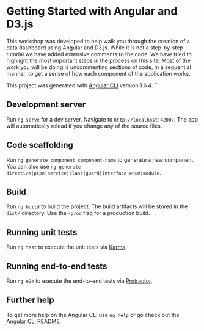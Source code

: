 # Getting Started with Angular and D3.js

This workshop was developed to help walk you through the creation of a data dashboard using Angular and D3.js. While it is not a step-by-step tutorial we have added extensive comments to the code. We have tried to highlight the most important steps in the process on this site. Most of the work you will be doing is uncommenting sections of code, in a sequential manner, to get a sense of how each component of the application works.

This project was generated with [Angular CLI](https://github.com/angular/angular-cli) version 1.6.4.
``
## Development server

Run `ng serve` for a dev server. Navigate to `http://localhost:4200/`. The app will automatically reload if you change any of the source files.

## Code scaffolding

Run `ng generate component component-name` to generate a new component. You can also use `ng generate directive|pipe|service|class|guard|interface|enum|module`.

## Build

Run `ng build` to build the project. The build artifacts will be stored in the `dist/` directory. Use the `-prod` flag for a production build.

## Running unit tests

Run `ng test` to execute the unit tests via [Karma](https://karma-runner.github.io).

## Running end-to-end tests

Run `ng e2e` to execute the end-to-end tests via [Protractor](http://www.protractortest.org/).

## Further help

To get more help on the Angular CLI use `ng help` or go check out the [Angular CLI README](https://github.com/angular/angular-cli/blob/master/README.md).
